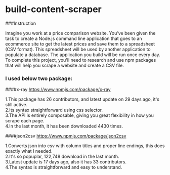 # build-content-scraper

###Instruction

Imagine you work at a price comparison website. You’ve been given the task to create a Node.js command line application that goes to an ecommerce site to get the latest prices and save them to a spreadsheet (CSV format). This spreadsheet will be used by another application to populate a database. The application you build will be run once every day. To complete this project, you'll need to research and use npm packages that will help you scrape a website and create a CSV file.

### I used below two package:

####x-ray
https://www.npmjs.com/package/x-ray

1.This package has 26 contributors, and latest update on 29 days ago, it's still active.<br>
2.Its syntax straightforward using css selector.<br>
3.The API is entirely composable, giving you great flexibility in how you scrape each page.<br>
4.In the last month, it has been downloaded 4430 times.<br>

####json2csv
https://www.npmjs.com/package/json2csv

1.Converts json into csv with column titles and proper line endings, this does exactly what I needed.<br>
2.It's so popuplar, 122,748 download in the last month.<br>
3.Latest update is 17 days ago, also it has 33 contributors.<br>
4.The syntax is straightforward and easy to understand.<br>


